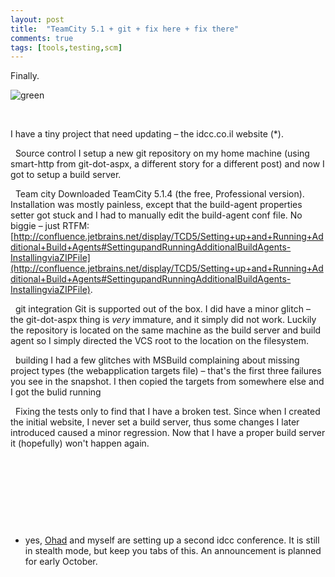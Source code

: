```yaml
---
layout: post
title:  "TeamCity 5.1 + git + fix here + fix there"
comments: true
tags: [tools,testing,scm]
---
```



Finally.

![green](http://kenegozi.com/blog/uploaded/windowslivewriter/teamcity5.1git_ec2c/d1d672b3-4786-4d4c-a491-5160e2a6cf41.png)

&#160;

I have a tiny project that need updating – the idcc.co.il website (*).

&#160;
Source control
I setup a new git repository on my home machine (using smart-http from git-dot-aspx, a different story for a different post) and now I got to setup a build server.

&#160;
Team city
Downloaded TeamCity 5.1.4 (the free, Professional version). Installation was mostly painless, except that the build-agent properties setter got stuck and I had to manually edit the build-agent conf file. No biggie – just RTFM: [http://confluence.jetbrains.net/display/TCD5/Setting+up+and+Running+Additional+Build+Agents#SettingupandRunningAdditionalBuildAgents-InstallingviaZIPFile](http://confluence.jetbrains.net/display/TCD5/Setting+up+and+Running+Additional+Build+Agents#SettingupandRunningAdditionalBuildAgents-InstallingviaZIPFile).

&#160;
git integration
Git is supported out of the box. I did have a minor glitch – the git-dot-aspx thing is *very* immature, and it simply did not work. Luckily the repository is located on the same machine as the build server and build agent so I simply directed the VCS root to the location on the filesystem.

&#160;
building
I had a few glitches with MSBuild complaining about missing project types (the webapplication targets file) – that's the first three failures you see in the snapshot. I then copied the targets from somewhere else and I got the bulid running

&#160;
Fixing the tests
only to find that I have a broken test. Since when I created the initial website, I never set a build server, thus some changes I later introduced caused a minor regression. Now that I have a proper build server it (hopefully) won't happen again.

&#160;

&#160;

&#160;

&#160;

* yes, [Ohad](http://blogs.microsoft.co.il/blogs/ohad/) and myself are setting up a second idcc conference. It is still in stealth mode, but keep you tabs of this. An announcement is planned for early October.

